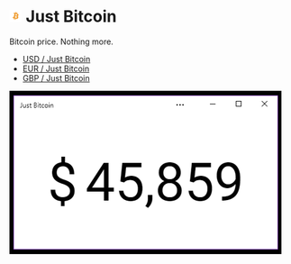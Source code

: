 # <img src="icon/36x36.png" width="26" height="26" style="width: 0.8em; height: 0.8em;" alt=""> Just Bitcoin

Bitcoin price. Nothing more.

- [USD / Just Bitcoin](https://just-bitcoin.eu/?currency=USD)
- [EUR / Just Bitcoin](https://just-bitcoin.eu/?currency=EUR)
- [GBP / Just Bitcoin](https://just-bitcoin.eu/?currency=GBP)

![screenshot](screenshot.png)
